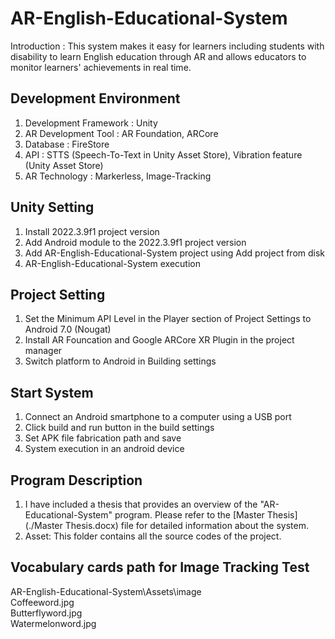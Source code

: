 # AR-English-Educational-System
Introduction : This system makes it easy for learners including students with disability to learn English education through AR and allows educators to monitor learners' achievements in real time.


## Development Environment
1. Development Framework : Unity
2. AR Development Tool : AR Foundation, ARCore
3. Database : FireStore
4. API : STTS (Speech-To-Text in Unity Asset Store), Vibration feature (Unity Asset Store)
5. AR Technology : Markerless, Image-Tracking


## Unity Setting
1. Install 2022.3.9f1 project version
2. Add Android module to the 2022.3.9f1 project version
3. Add AR-English-Educational-System project using Add project from disk
4. AR-English-Educational-System execution


## Project Setting
1. Set the Minimum API Level in the Player section of Project Settings to Android 7.0 (Nougat)
2. Install AR Founcation and Google ARCore XR Plugin in the project manager
3. Switch platform to Android in Building settings


## Start System
1. Connect an Android smartphone to a computer  using a USB port
2. Click build and run button in the build settings
3. Set APK file fabrication path and save
4. System execution in an android device


## Program Description
1. I have included a thesis that provides an overview of the "AR-Educational-System" program. Please refer to the [Master Thesis](./Master Thesis.docx) file for detailed information about the system.
2. Asset: This folder contains all the source codes of the project.


## Vocabulary cards path for Image Tracking Test<br>
AR-English-Educational-System\Assets\image<br>
Coffeeword.jpg<br>
Butterflyword.jpg<br>
Watermelonword.jpg<br>



